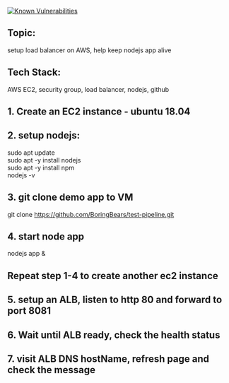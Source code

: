 <a href="https://snyk.io/test/github/BoringBears/test-pipeline?targetFile=package.json"><img src="https://snyk.io/test/github/BoringBears/test-pipeline/badge.svg?targetFile=package.json" alt="Known Vulnerabilities" data-canonical-src="https://snyk.io/test/github/BoringBears/test-pipeline?targetFile=package.json" style="max-width:100%;"></a>

## Topic:
setup load balancer on AWS, help keep nodejs app alive

## Tech Stack:
AWS EC2, security group, load balancer, nodejs, github

## 1. Create an EC2 instance - ubuntu 18.04

## 2. setup nodejs:
sudo apt update \
sudo apt -y install nodejs \
sudo apt -y install npm \
nodejs -v 
## 3. git clone demo app to VM
git clone https://github.com/BoringBears/test-pipeline.git

## 4. start node app
nodejs app &

## Repeat step 1-4 to create another ec2 instance

## 5. setup an ALB, listen to http 80 and forward to port 8081

## 6. Wait until ALB ready, check the health status 

## 7. visit ALB DNS hostName, refresh page and check the message
